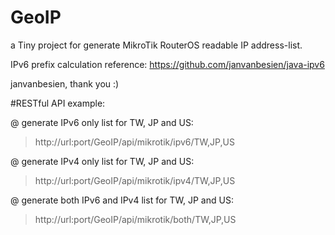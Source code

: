 GeoIP
=====
a Tiny project for generate MikroTik RouterOS readable IP address-list.

IPv6 prefix calculation reference: https://github.com/janvanbesien/java-ipv6

janvanbesien, thank you :)



#RESTful API example:

@ generate IPv6 only list for TW, JP and US:
> http://url:port/GeoIP/api/mikrotik/ipv6/TW,JP,US

@ generate IPv4 only list for TW, JP and US:
> http://url:port/GeoIP/api/mikrotik/ipv4/TW,JP,US

@ generate both IPv6 and IPv4 list for TW, JP and US:
> http://url:port/GeoIP/api/mikrotik/both/TW,JP,US
